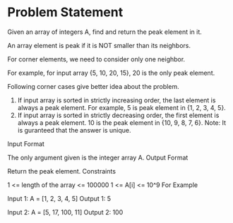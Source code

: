 # Problem Statement
Given an array of integers A, find and return the peak element in it.

An array element is peak if it is NOT smaller than its neighbors. 

For corner elements, we need to consider only one neighbor. 

For example, for input array {5, 10, 20, 15}, 20 is the only peak element.

Following corner cases give better idea about the problem.

1) If input array is sorted in strictly increasing order, the last element is always a peak element. 
For example, 5 is peak element in {1, 2, 3, 4, 5}.
2) If input array is sorted in strictly decreasing order, the first element is always a peak element. 
10 is the peak element in {10, 9, 8, 7, 6}.
Note: It is guranteed that the answer is unique.




Input Format

The only argument given is the integer array A.
Output Format

Return the peak element.
Constraints

1 <= length of the array <= 100000
1 <= A[i] <= 10^9 
For Example

Input 1:
    A = [1, 2, 3, 4, 5]
Output 1:
    5

Input 2:
    A = [5, 17, 100, 11]
Output 2:
    100
